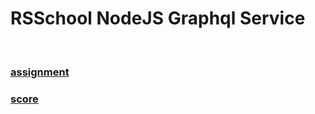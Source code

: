 # RSSchool NodeJS Graphql Service

<br/>

### [assignment](https://github.com/AlreadyBored/nodejs-assignments/blob/main/assignments/graphql-service/assignment.md)

### [score](https://github.com/AlreadyBored/nodejs-assignments/blob/main/assignments/graphql-service/score.md)